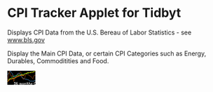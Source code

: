 # CPI Tracker Applet for Tidbyt

Displays CPI Data from the U.S. Bereau of Labor Statistics - see www.bls.gov

Display the Main CPI Data, or certain CPI Categories such as Energy, Durables, Commoditities and Food. 

![CCPI Tracker Applet for Tidbyt](cpi_tracker.webp)
